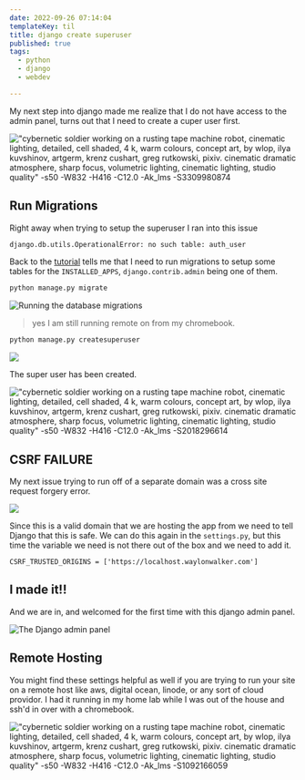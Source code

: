 ```yaml
---
date: 2022-09-26 07:14:04
templateKey: til
title: django create superuser
published: true
tags:
  - python
  - django
  - webdev

---
```


My next step into django made me realize that I do not have access to the admin panel, turns out that I need to create a cuper user first.

!["cybernetic soldier working on a rusting tape machine robot, cinematic lighting, detailed, cell shaded, 4 k, warm colours, concept art, by wlop, ilya kuvshinov, artgerm, krenz cushart, greg rutkowski, pixiv. cinematic dramatic atmosphere, sharp focus, volumetric lighting, cinematic lighting, studio quality" -s50 -W832 -H416 -C12.0 -Ak_lms -S3309980874](https://stable-diffusion.waylonwalker.com/000368.3309980874.webp)

## Run Migrations

Right away when trying to setup the superuser I ran into this issue

``` bash
django.db.utils.OperationalError: no such table: auth_user
```

Back to the [tutorial](https://docs.djangoproject.com/en/1.8/intro/tutorial01/)
tells me that I need to run migrations to setup some tables for the
`INSTALLED_APPS`, `django.contrib.admin` being one of them.

``` bash
python manage.py migrate
```

![Running the database migrations](https://screenshots.waylonwalker.com/trydjango-migration.png)

> yes I am still running remote on from my chromebook.

``` bash
python manage.py createsuperuser
```

![](https://screenshots.waylonwalker.com/trydjango-create-superuser.png)

The super user has been created.

![!["cybernetic soldier working on a rusting tape machine robot, cinematic lighting, detailed, cell shaded, 4 k, warm colours, concept art, by wlop, ilya kuvshinov, artgerm, krenz cushart, greg rutkowski, pixiv. cinematic dramatic atmosphere, sharp focus, volumetric lighting, cinematic lighting, studio quality" -s50 -W832 -H416 -C12.0 -Ak_lms -S2018296614](https://screenshots.waylonwalker.com/trydjango-trusted-origin-failure.png)
](https://stable-diffusion.waylonwalker.com/000368.2018296614.webp)

## CSRF FAILURE

My next issue trying to run off of a separate domain was a cross site request
forgery error.

![](https://screenshots.waylonwalker.com/trydjango-trusted-origin-failure.png)

Since this is a valid domain that we are hosting the app from we need to tell
Django that this is safe.  We can do this again in the `settings.py`, but this
time the variable we need is not there out of the box and we need to add it.

```
CSRF_TRUSTED_ORIGINS = ['https://localhost.waylonwalker.com']
```

## I made it!!

And we are in, and welcomed for the first time with this django admin panel.

![The Django admin panel](https://screenshots.waylonwalker.com/trydjango-hello-admin.png)

## Remote Hosting

You might find these settings helpful as well if you are trying to run your
site on a remote host like aws, digital ocean, linode, or any sort of cloud
providor.  I had it running in my home lab while I was out of the house and
ssh'd in over with a chromebook.

!["cybernetic soldier working on a rusting tape machine robot, cinematic lighting, detailed, cell shaded, 4 k, warm colours, concept art, by wlop, ilya kuvshinov, artgerm, krenz cushart, greg rutkowski, pixiv. cinematic dramatic atmosphere, sharp focus, volumetric lighting, cinematic lighting, studio quality" -s50 -W832 -H416 -C12.0 -Ak_lms -S1092166059](https://stable-diffusion.waylonwalker.com/000368.1092166059.webp)
